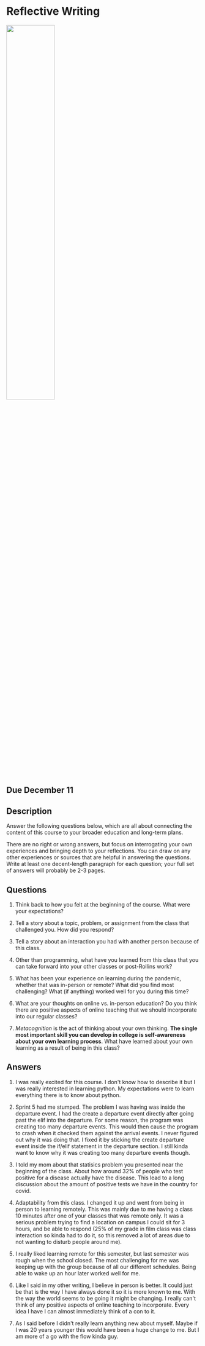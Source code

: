 # Reflective Writing

<img src="https://i.pinimg.com/originals/5e/ba/ab/5ebaabfe4c4961bbc2c62894cfedd320.jpg" width="50%" />

## Due December 11

## Description

Answer the following questions below, which are all about connecting the content of this course to your broader education and long-term plans.

There are no right or wrong answers, but focus on interrogating your own experiences and bringing depth to your reflections. You can draw 
on any other experiences or sources that are helpful in answering the questions. Write at least one decent-length paragraph for each question;
your full set of answers will probably be 2-3 pages.

## Questions

1. Think back to how you felt at the beginning of the course. What were your expectations?

2. Tell a story about a topic, problem, or assignment from the class that challenged you. How did you respond?

3. Tell a story about an interaction you had with another person because of this class.

4. Other than programming, what have you learned from this class that you can take forward into your other classes or post-Rollins work?

5. What has been your experience on learning during the pandemic, whether that was in-person or remote? What did you find most challenging? What (if anything)
worked well for you during this time?

6. What are your thoughts on online vs. in-person education? Do you think there are positive aspects of online teaching that we should
incorporate into our regular classes?

7. *Metacognition* is the act of thinking about your own thinking. **The single most important skill you can develop in college is
self-awareness about your own learning process**. What have learned about your own learning as a result of being in this class?


## Answers

1. I was really excited for this course.  I don't know how to describe it but I was really interested in learning python.  My expectations were to learn everything there is to know about python.

2. Sprint 5 had me stumped.  The problem I was having was inside the departure event.  I had the create a departure event directly after going past the elif into the departure.  For some reason, the program was creating too many departure events.  This would then cause the program to crash when it checked them against the arrival events.  I never figured out why it was doing that.  I fixed it by sticking the create departure event inside the if/elif statement in the departure section.  I still kinda want to know why it was creating too many departure events though.

3. I told my mom about that statisics problem you presented near the beginning of the class.  About how around 32% of people who test positive for a disease actually have the disease.  This lead to a long discussion about the amount of positive tests we have in the country for covid.  

4. Adaptability from this class.  I changed it up and went from being in person to learning remotely.  This was mainly due to me having a class 10 minutes after one of your classes that was remote only.  It was a serious problem trying to find a location on campus I could sit for 3 hours, and be able to respond (25% of my grade in film class was class interaction so kinda had to do it, so this removed a lot of areas due to not wanting to disturb people around me).

5. I really liked learning remote for this semester, but last semester was rough when the school closed.  The most challenging for me was keeping up with the group because of all our different schedules.  Being able to wake up an hour later worked well for me.

6. Like I said in my other writing, I believe in person is better.  It could just be that is the way I have always done it so it is more known to me.  With the way the world seems to be going it might be changing.  I really can't think of any positive aspects of online teaching to incorporate.  Every idea I have I can almost immediately think of a con to it.

7. As I said before I didn't really learn anything new about myself.  Maybe if I was 20 years younger this would have been a huge change to me.  But I am more of a go with the flow kinda guy.  